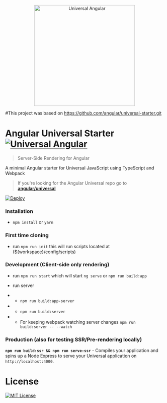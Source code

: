 <p align="center">
  <img src="https://cloud.githubusercontent.com/assets/1016365/10639063/138338bc-7806-11e5-8057-d34c75f3cafc.png" alt="Universal Angular" height="320"/>
</p>

#This project was based on https://github.com/angular/universal-starter.git

# Angular Universal Starter [![Universal Angular](https://img.shields.io/badge/universal-angular2-brightgreen.svg?style=flat)](https://github.com/angular/universal)
> Server-Side Rendering for Angular

A minimal Angular starter for Universal JavaScript using TypeScript and Webpack

> If you're looking for the Angular Universal repo go to [**angular/universal**](https://github.com/angular/universal)  

[![Deploy](https://www.herokucdn.com/deploy/button.svg)](https://heroku.com/deploy)


### Installation
* `npm install` or `yarn`


### First time cloning
* run `npm run init` this will run scripts located at (${workspace}/config/scripts) 

### Development (Client-side only rendering)
* run `npm run start` which will start `ng serve` or `npm run build:app`

* run server
* * `npm run build:app-server`
* * `npm run build:server`
* * For keeping webpack watching server changes `npm run build:server -- --watch`

### Production (also for testing SSR/Pre-rendering locally)
**`npm run build:ssr && npm run serve:ssr`** - Compiles your application and spins up a Node Express to serve your Universal application on `http://localhost:4000`.

# License
[![MIT License](https://img.shields.io/badge/license-MIT-blue.svg?style=flat)](/LICENSE)
